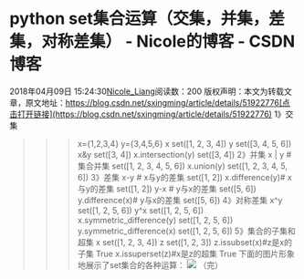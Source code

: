 # python set集合运算（交集，并集，差集，对称差集） - Nicole的博客 - CSDN博客
2018年04月09日 15:24:30[Nicole_Liang](https://me.csdn.net/weixin_39541558)阅读数：200
版权声明：本文为转载文章，原文地址：https://blog.csdn.net/sxingming/article/details/51922776[点击打开链接](https://blog.csdn.net/sxingming/article/details/51922776)
1》交集
>>> x={1,2,3,4}
>>> y={3,4,5,6}
>>> x
set([1, 2, 3, 4])
>>> y
set([3, 4, 5, 6])
>>> x&y
set([3, 4])
>>> x.intersection(y)
set([3, 4])
2》并集
>>> x | y #集合并集
set([1, 2, 3, 4, 5, 6])
>>> x.union(y)
set([1, 2, 3, 4, 5, 6])
3》差集
>>> x-y # x与y的差集
set([1, 2])
>>> x.difference(y)# x与y的差集
set([1, 2])
>>> y-x # y与x的差集
set([5, 6])
>>> y.difference(x)# y与x的差集
set([5, 6])
4》对称差集
>>> x^y
set([1, 2, 5, 6])
>>> y^x
set([1, 2, 5, 6])
>>> x.symmetric_difference(y)
set([1, 2, 5, 6])
>>> y.symmetric_difference(x)
set([1, 2, 5, 6])
5》集合的子集和超集
>>> x
set([1, 2, 3, 4])
>>> z
set([1, 2, 3])
>>> z.issubset(x)#z是x的子集
True
>>> x.issuperset(z)#x是z的超集
True
下面的图片形象地展示了set集合的各种运算：
![](https://img-blog.csdn.net/20160716093949894)
（完）
